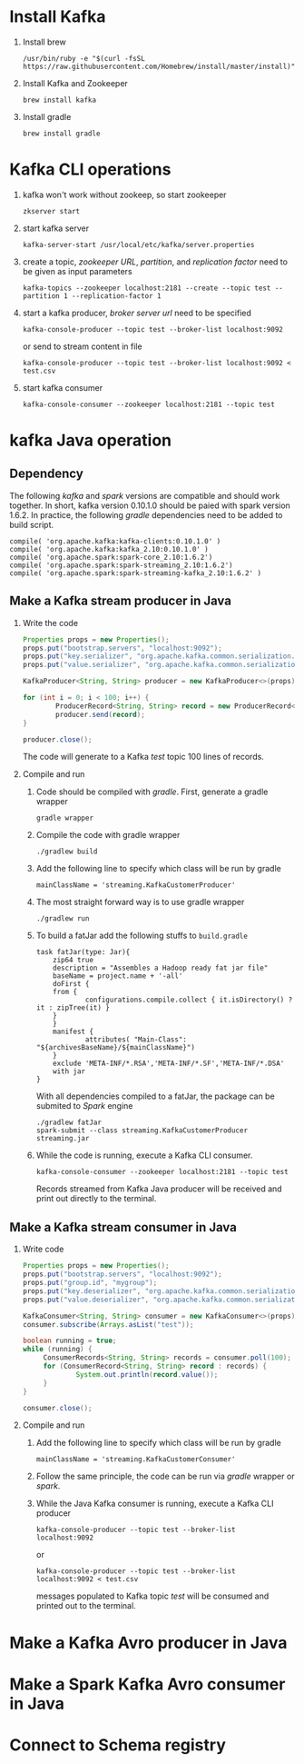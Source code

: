 

# Install Kafka

1. Install brew
   ```
   /usr/bin/ruby -e "$(curl -fsSL https://raw.githubusercontent.com/Homebrew/install/master/install)"
   ```

1. Install Kafka and Zookeeper
   ```
   brew install kafka
   ```

1. Install gradle
   ```
   brew install gradle
   ```

# Kafka CLI operations

1. kafka won't work without zookeep, so start zookeeper
   ```
   zkserver start
   ```

1. start kafka server
   ```
   kafka-server-start /usr/local/etc/kafka/server.properties
   ```

1. create a topic, _zookeeper URL_, _partition_, and _replication factor_ need to be given as input parameters 
   ```
   kafka-topics --zookeeper localhost:2181 --create --topic test --partition 1 --replication-factor 1
   ```

1. start a kafka producer, _broker server url_ need to be specified
   ```
   kafka-console-producer --topic test --broker-list localhost:9092
   ```

   or send to stream content in file
   ```
   kafka-console-producer --topic test --broker-list localhost:9092 < test.csv
   ```

1. start kafka consumer
   ```
   kafka-console-consumer --zookeeper localhost:2181 --topic test
   ```


# kafka Java operation

## Dependency

The following _kafka_ and _spark_ versions are compatible and should work together. In short, kafka version 0.10.1.0 should be paied with spark version 1.6.2. In practice, the following _gradle_ dependencies need to be added to build script.
```
compile( 'org.apache.kafka:kafka-clients:0.10.1.0' )           
compile( 'org.apache.kafka:kafka_2.10:0.10.1.0' )              
compile( 'org.apache.spark:spark-core_2.10:1.6.2')             
compile( 'org.apache.spark:spark-streaming_2.10:1.6.2')        
compile( 'org.apache.spark:spark-streaming-kafka_2.10:1.6.2' ) 
```

## Make a Kafka stream producer in Java  

1. Write the code
   ```java
   Properties props = new Properties();
   props.put("bootstrap.servers", "localhost:9092");
   props.put("key.serializer", "org.apache.kafka.common.serialization.StringSerializer");
   props.put("value.serializer", "org.apache.kafka.common.serialization.StringSerializer");

   KafkaProducer<String, String> producer = new KafkaProducer<>(props);

   for (int i = 0; i < 100; i++) {
           ProducerRecord<String, String> record = new ProducerRecord<>("test", "value-" + i);
           producer.send(record);
   }
   
   producer.close();
   ```
   The code will generate to a Kafka _test_ topic 100 lines of records.

1. Compile and run
   1. Code should be compiled with _gradle_. First, generate a gradle wrapper
      ```
      gradle wrapper
      ``` 

   1. Compile the code with gradle wrapper
      ```
      ./gradlew build
      ```

   1. Add the following line to specify which class will be run by gradle 
      ```
      mainClassName = 'streaming.KafkaCustomerProducer'
      ``` 

   1. The most straight forward way is to use gradle wrapper
      ```
      ./gradlew run 
      ```

   1. To build a fatJar add the following stuffs to `build.gradle`
      ```
      task fatJar(type: Jar){
          zip64 true
          description = "Assembles a Hadoop ready fat jar file" 
          baseName = project.name + '-all' 
          doFirst {
          from {
                  configurations.compile.collect { it.isDirectory() ? it : zipTree(it) }
          }
          }
          manifest {
                  attributes( "Main-Class": "${archivesBaseName}/${mainClassName}")
          }
          exclude 'META-INF/*.RSA','META-INF/*.SF','META-INF/*.DSA'
          with jar 
      }
      ```

      With all dependencies compiled to a fatJar, the package can be submited to _Spark_ engine
      ```
      ./gradlew fatJar
      spark-submit --class streaming.KafkaCustomerProducer streaming.jar
      ``` 

   1. While the code is running, execute a Kafka CLI consumer.
      ```
      kafka-console-consumer --zookeeper localhost:2181 --topic test
      ```

      Records streamed from Kafka Java producer will be received and print out directly to the terminal.
      
   
## Make a Kafka stream consumer in Java  

1. Write code 
   ```java
   Properties props = new Properties();
   props.put("bootstrap.servers", "localhost:9092");
   props.put("group.id", "mygroup");
   props.put("key.deserializer", "org.apache.kafka.common.serialization.StringDeserializer");
   props.put("value.deserializer", "org.apache.kafka.common.serialization.StringDeserializer");
   
   KafkaConsumer<String, String> consumer = new KafkaConsumer<>(props);
   consumer.subscribe(Arrays.asList("test"));
   
   boolean running = true;
   while (running) {
        ConsumerRecords<String, String> records = consumer.poll(100);
        for (ConsumerRecord<String, String> record : records) {
                System.out.println(record.value());
        }
   }
   
   consumer.close();
   ```
1. Compile and run 
   1. Add the following line to specify which class will be run by gradle 
      ```
      mainClassName = 'streaming.KafkaCustomerConsumer'
      ``` 

   1. Follow the same principle, the code can be run via _gradle_ wrapper or _spark_.
   1. While the Java Kafka consumer is running, execute a Kafka CLI producer
      ```
      kafka-console-producer --topic test --broker-list localhost:9092
      ```  

      or 
      ```
      kafka-console-producer --topic test --broker-list localhost:9092 < test.csv
      ```  

      messages populated to Kafka topic _test_ will be consumed and printed out to the terminal.

# Make a Kafka Avro producer in Java  

# Make a Spark Kafka Avro consumer in Java  

# Connect to Schema registry









